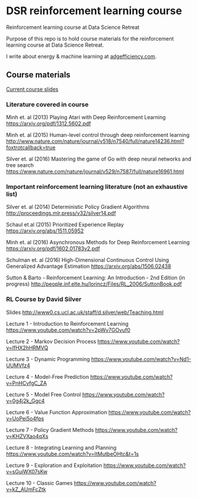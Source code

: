# DSR reinforcement learning course
Reinforcement learning course at Data Science Retreat

Purpose of this repo is to hold course materials for the reinforcement learning
course at Data Science Retreat.

I write about energy & machine learning at [adgefficiency.com](http://adgefficiency.com/).

## Course materials

[Current course slides](https://github.com/ADGEfficiency/DSR_RL/blob/master/latest_course_notes.pptx)

### Literature covered in course

Minh et. al (2013) Playing Atari with Deep Reinforcement Learning
https://arxiv.org/pdf/1312.5602.pdf

Minh et. al (2015) Human-level control through deep reinforcement learning
http://www.nature.com/nature/journal/v518/n7540/full/nature14236.html?foxtrotcallback=true

Silver et. al (2016) Mastering the game of Go with deep neural networks and tree search
https://www.nature.com/nature/journal/v529/n7587/full/nature16961.html

### Important reinforcement learning literature (not an exhaustive list)
Silver et. al (2014) Deterministic Policy Gradient Algorithms
http://proceedings.mlr.press/v32/silver14.pdf

Schaul et.al (2015) Prioritized Experience Replay
https://arxiv.org/abs/1511.05952

Minh et. al (2016) Asynchronous Methods for Deep Reinforcement Learning
https://arxiv.org/pdf/1602.01783v2.pdf

Schulman et. al (2016) High-Dimensional Continuous Control Using Generalized Advantage Estimation
https://arxiv.org/abs/1506.02438

Sutton & Barto - Reinforcement Learning: An Introduction - 2nd Edition (in progress)
http://people.inf.elte.hu/lorincz/Files/RL_2006/SuttonBook.pdf

### RL Course by David Silver
Slides
http://www0.cs.ucl.ac.uk/staff/d.silver/web/Teaching.html

Lecture 1 - Introduction to Reinforcement Learning
https://www.youtube.com/watch?v=2pWv7GOvuf0

Lecture 2 - Markov Decision Process
https://www.youtube.com/watch?v=lfHX2hHRMVQ

Lecture 3 - Dynamic Programming
https://www.youtube.com/watch?v=Nd1-UUMVfz4

Lecture 4 - Model-Free Prediction
https://www.youtube.com/watch?v=PnHCvfgC_ZA

Lecture 5 - Model Free Control
https://www.youtube.com/watch?v=0g4j2k_Ggc4

Lecture 6 - Value Function Approximation
https://www.youtube.com/watch?v=UoPei5o4fps

Lecture 7 - Policy Gradient Methods
https://www.youtube.com/watch?v=KHZVXao4qXs

Lecture 8 - Integrating Learning and Planning
https://www.youtube.com/watch?v=ItMutbeOHtc&t=1s

Lecture 9 - Exploration and Exploitation
https://www.youtube.com/watch?v=sGuiWX07sKw

Lecture 10 - Classic Games
https://www.youtube.com/watch?v=kZ_AUmFcZtk
